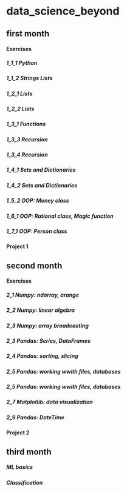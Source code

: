 # data_science_beyond

## first month
#### Exercises
##### 1_1_1 Python
##### 1_1_2 Strings Lists
##### 1_2_1 Lists
##### 1_2_2 Lists
##### 1_3_1 Functions
##### 1_3_3 Recursion
##### 1_3_4 Recursion
##### 1_4_1 Sets and Dictionaries
##### 1_4_2 Sets and Dictionaries
##### 1_5_2 OOP: Money class
##### 1_6_1 OOP: Rational class, Magic function
##### 1_7_1 OOP: Person class
#### Project 1

## second month
#### Exercises
##### 2_1 Numpy: ndarray, arange
##### 2_2 Numpy: linear algebra
##### 2_3 Numpy: array broadcasting 
##### 2_3 Pandas: Series, DataFrames
##### 2_4 Pandas: sorting, slicing
##### 2_5 Pandas: working wwith files, databases
##### 2_5 Pandas: working wwith files, databases
##### 2_7 Matplotlib: data visualization
##### 2_9 Pandas: DateTime
#### Project 2

## third month
##### ML basics
##### Classification
